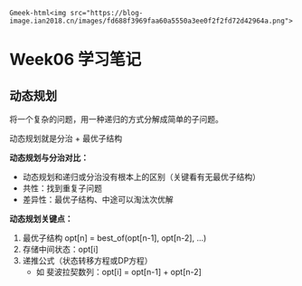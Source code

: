 `Gmeek-html<img src="https://blog-image.ian2018.cn/images/fd688f3969faa60a5550a3ee0f2f2fd72d42964a.png">`

# Week06 学习笔记

## 动态规划

将一个复杂的问题，用一种递归的方式分解成简单的子问题。

动态规划就是分治 + 最优子结构

**动态规划与分治对比：** 

* 动态规划和递归或分治没有根本上的区别（关键看有无最优子结构）
* 共性：找到重复子问题
* 差异性：最优子结构、中途可以淘汰次优解

**动态规划关键点：**

1. 最优子结构 opt[n] = best_of(opt[n-1], opt[n-2], ...)
2. 存储中间状态：opt[i]
3. 递推公式（状态转移方程或DP方程）
   * 如 斐波拉契数列：opt[i] = opt[n-1] + opt[n-2]


<!-- ##{"timestamp":1593348540}## -->